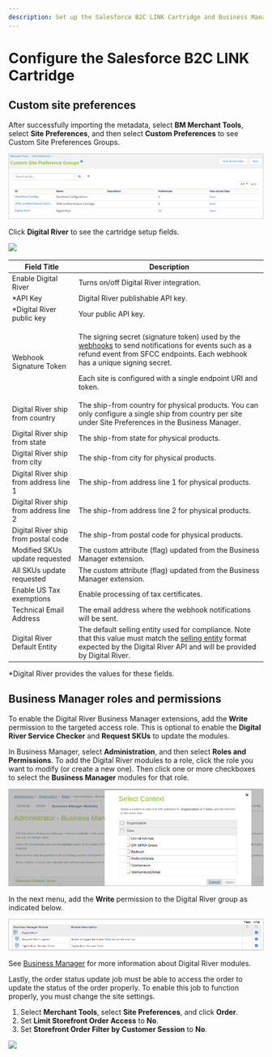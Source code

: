 ```yaml
---
description: Set up the Salesforce B2C LINK Cartridge and Business Manager.
---
```


# Configure the Salesforce B2C LINK Cartridge

## Custom site preferences

After successfully importing the metadata, select **BM Merchant Tools**, select **Site Preferences**, and then select **Custom Preferences** to see Custom Site Preferences Groups.

![](.gitbook/assets/CustomSitePref.png)

Click **Digital River** to see the cartridge setup fields.&#x20;

![](.gitbook/assets/CARTRI\~2.PNG)

| Field Title                            | Description                                                                                                                                                                                                                                                                                                                                                            |
| -------------------------------------- | ---------------------------------------------------------------------------------------------------------------------------------------------------------------------------------------------------------------------------------------------------------------------------------------------------------------------------------------------------------------------- |
| Enable Digital River                   | Turns on/off Digital River integration.                                                                                                                                                                                                                                                                                                                                |
| \*API Key                              | Digital River publishable API key.                                                                                                                                                                                                                                                                                                                                     |
| \*Digital River public key             | Your public API key.                                                                                                                                                                                                                                                                                                                                                   |
| Webhook Signature Token                | <p>The signing secret (signature token) used by the <a href="https://docs.digitalriver.com/digital-river-api/administration/dashboard/developers/webhooks">webhooks</a> to send notifications for events such as a refund event from SFCC endpoints. Each webhook has a unique signing secret.</p><p>Each site is configured with a single endpoint URI and token.</p> |
| Digital River ship from country        | The ship-from country for physical products. You can only configure a single ship from country per site under Site Preferences in the Business Manager.                                                                                                                                                                                                                |
| Digital River ship from state          | The ship-from state for physical products.                                                                                                                                                                                                                                                                                                                             |
| Digital River ship from city           | The ship-from city for physical products.                                                                                                                                                                                                                                                                                                                              |
| Digital River ship from address line 1 | The ship-from address line 1 for physical products.                                                                                                                                                                                                                                                                                                                    |
| Digital River ship from address line 2 | The ship-from address line 2 for physical products.                                                                                                                                                                                                                                                                                                                    |
| Digital River ship from postal code    | The ship-from postal code for physical products.                                                                                                                                                                                                                                                                                                                       |
| Modified SKUs update requested         | The custom attribute (flag) updated from the Business Manager extension.                                                                                                                                                                                                                                                                                               |
| All SKUs update requested              | The custom attribute (flag) updated from the Business Manager extension.                                                                                                                                                                                                                                                                                               |
| Enable US Tax exemptions               | Enable processing of tax certificates.                                                                                                                                                                                                                                                                                                                                 |
| Technical Email Address                | The email address where the webhook notifications will be sent.                                                                                                                                                                                                                                                                                                        |
| Digital River Default Entity           | The default selling entity used for compliance. Note that this value must match the [selling entity](https://docs.digitalriver.com/digital-river-api/checkouts-and-orders/shared-properties/selling-entities) format expected by the Digital River API and will be provided by Digital River.                                                                          |

\*Digital River provides the values for these fields.

## Business Manager roles and permissions

To enable the Digital River Business Manager extensions, add the **Write** permission to the targeted access role. This is optional to enable the **Digital River Service Checker** and **Request SKUs** to update the modules.

In Business Manager, select **Administration**, and then select **Roles and Permissions**. To add the Digital River modules to a role, click the role you want to modify (or create a new one). Then click one or more checkboxes to select the **Business Manager** modules for that role.

![](.gitbook/assets/BusMgrContext.png)

In the next menu, add the **Write** permission to the Digital River group as indicated below.

![](.gitbook/assets/BusMgrModule.png)

See [Business Manager](configure-the-salesforce-b2c-link-cartridge.md#business-manager) for more information about Digital River modules.

Lastly, the order status update job must be able to access the order to update the status of the order properly. To enable this job to function properly, you must change the site settings.

1. Select **Merchant Tools**, select **Site Preferences**, and click **Order**.
2. Set **Limit Storefront Order Access** to **No**.
3. Set **Storefront Order Filter by Customer Session** to **No**.&#x20;

![](.gitbook/assets/ORDERA\~1.PNG)
